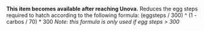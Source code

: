 **This item becomes available after reaching Unova.**
Reduces the egg steps required to hatch according to the following formula: (eggsteps / 300) ^ (1 - carbos / 70) * 300
*Note: this formula is only used if egg steps > 300*
